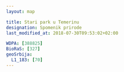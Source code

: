 ```yaml
---
layout: map

title: Stari park u Temerinu
designation: Spomenik prirode
last_modified_at: 2018-07-30T09:53:02+02:00

WDPA: [388825]
BioRaS: [327]
geoSrbija:
  L1_183: [70]
---
```

